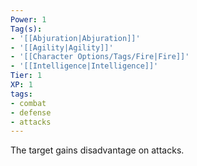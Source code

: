 ```yaml
---
Power: 1
Tag(s):
- '[[Abjuration|Abjuration]]'
- '[[Agility|Agility]]'
- '[[Character Options/Tags/Fire|Fire]]'
- '[[Intelligence|Intelligence]]'
Tier: 1
XP: 1
tags:
- combat
- defense
- attacks
---
```


The target gains disadvantage on attacks.